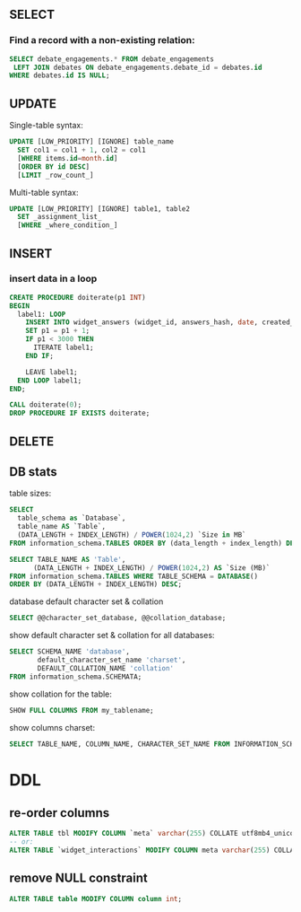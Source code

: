 ## SELECT
### Find a record with a non-existing relation:

```sql
SELECT debate_engagements.* FROM debate_engagements
 LEFT JOIN debates ON debate_engagements.debate_id = debates.id
WHERE debates.id IS NULL;
```

## UPDATE
Single-table syntax:
```sql
UPDATE [LOW_PRIORITY] [IGNORE] table_name
  SET col1 = col1 + 1, col2 = col1
  [WHERE items.id=month.id]
  [ORDER BY id DESC]
  [LIMIT _row_count_]
```
Multi-table syntax:
```sql
UPDATE [LOW_PRIORITY] [IGNORE] table1, table2
  SET _assignment_list_
  [WHERE _where_condition_]
```
## INSERT
### insert data in a loop

```sql
CREATE PROCEDURE doiterate(p1 INT)
BEGIN
  label1: LOOP
    INSERT INTO widget_answers (widget_id, answers_hash, date, created_at, updated_at, engagement_started_at, engagement_ended_at, engagement_id, result_id, hosting_url, test) SELECT widget_id, answers_hash, date, created_at, updated_at, engagement_started_at, engagement_ended_at, engagement_id, result_id, hosting_url, test FROM widget_answers WHERE id = 1;
    SET p1 = p1 + 1;
    IF p1 < 3000 THEN
      ITERATE label1;
    END IF;

    LEAVE label1;
  END LOOP label1;
END;

CALL doiterate(0);
DROP PROCEDURE IF EXISTS doiterate;
```

## DELETE

## DB stats

table sizes:

```sql
SELECT
  table_schema as `Database`,
  table_name AS `Table`,
  (DATA_LENGTH + INDEX_LENGTH) / POWER(1024,2) `Size in MB`
FROM information_schema.TABLES ORDER BY (data_length + index_length) DESC;

SELECT TABLE_NAME AS 'Table',
      (DATA_LENGTH + INDEX_LENGTH) / POWER(1024,2) AS `Size (MB)`
FROM information_schema.TABLES WHERE TABLE_SCHEMA = DATABASE()
ORDER BY (DATA_LENGTH + INDEX_LENGTH) DESC;
```


database default character set & collation

```sql
SELECT @@character_set_database, @@collation_database;
```

show default character set & collation for all databases:

```sql
SELECT SCHEMA_NAME 'database',
       default_character_set_name 'charset',
       DEFAULT_COLLATION_NAME 'collation'
FROM information_schema.SCHEMATA;
```

show collation for the table:

```sql
SHOW FULL COLUMNS FROM my_tablename;
```
show columns charset:
```sql
SELECT TABLE_NAME, COLUMN_NAME, CHARACTER_SET_NAME FROM INFORMATION_SCHEMA.Columns WHERE TABLE_SCHEMA = DATABASE() AND TABLE_NAME = 'tbl_name';
```


# DDL
## re-order columns
```SQL
ALTER TABLE tbl MODIFY COLUMN `meta` varchar(255) COLLATE utf8mb4_unicode_ci DEFAULT NULL FIRST, ALGORITHM=INPLACE, LOCK=NONE;
-- or:
ALTER TABLE `widget_interactions` MODIFY COLUMN meta varchar(255) COLLATE utf8mb4_unicode_ci DEFAULT NULL AFTER engagement_id, ALGORITHM=INPLACE, LOCK=NONE;
```
## remove NULL constraint
```sql
ALTER TABLE table MODIFY COLUMN column int;
```
